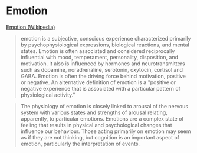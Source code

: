 # Emotion

<a href="https://en.wikipedia.org/wiki/Emotion" target="_blank">Emotion (Wikipedia)</a>

> emotion is a subjective, conscious experience characterized primarily by psychophysiological expressions, biological reactions, and mental states. Emotion is often associated and considered reciprocally influential with mood, temperament, personality, disposition, and motivation. It also is influenced by hormones and neurotransmitters such as dopamine, noradrenaline, serotonin, oxytocin, cortisol and GABA. Emotion is often the driving force behind motivation, positive or negative. An alternative definition of emotion is a "positive or negative experience that is associated with a particular pattern of physiological activity."

> The physiology of emotion is closely linked to arousal of the nervous system with various states and strengths of arousal relating, apparently, to particular emotions. Emotions are a complex state of feeling that results in physical and psychological changes that influence our behaviour. Those acting primarily on emotion may seem as if they are not thinking, but cognition is an important aspect of emotion, particularly the interpretation of events.
